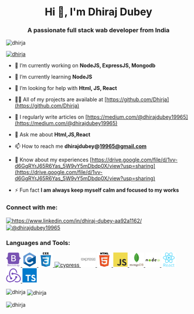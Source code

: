 <h1 align="center">Hi 👋, I'm Dhiraj Dubey</h1>
<h3 align="center">A passionate full stack wab developer from India</h3>

<p align="left"> <img src="https://komarev.com/ghpvc/?username=dhirja&label=Profile%20views&color=0e75b6&style=flat" alt="dhirja" /> </p>

<p align="left"> <a href="https://github.com/ryo-ma/github-profile-trophy"><img src="https://github-profile-trophy.vercel.app/?username=dhirja" alt="dhirja" /></a> </p>

- 🔭 I’m currently working on **NodeJS, ExpressJS, Mongodb**

- 🌱 I’m currently learning **NodeJS**

- 🤝 I’m looking for help with **Html, JS, React**

- 👨‍💻 All of my projects are available at [https://github.com/Dhirja](https://github.com/Dhirja)

- 📝 I regularly write articles on [https://medium.com/@dhirajdubey19965](https://medium.com/@dhirajdubey19965)

- 💬 Ask me about **Html,JS,React**

- 📫 How to reach me **dhirajdubey@19965@gmail.com**

- 📄 Know about my experiences [https://drive.google.com/file/d/1vv-d6GgRYrJ65R6Yas_5W9vY5mDbdp0X/view?usp=sharing](https://drive.google.com/file/d/1vv-d6GgRYrJ65R6Yas_5W9vY5mDbdp0X/view?usp=sharing)

- ⚡ Fun fact **I am always keep myself calm and focused to my works**

<h3 align="left">Connect with me:</h3>
<p align="left">
<a href="https://linkedin.com/in/https://www.linkedin.com/in/dhiraj-dubey-aa92a1162/" target="blank"><img align="center" src="https://raw.githubusercontent.com/rahuldkjain/github-profile-readme-generator/master/src/images/icons/Social/linked-in-alt.svg" alt="https://www.linkedin.com/in/dhiraj-dubey-aa92a1162/" height="30" width="40" /></a>
<a href="https://medium.com/@dhirajdubey19965" target="blank"><img align="center" src="https://raw.githubusercontent.com/rahuldkjain/github-profile-readme-generator/master/src/images/icons/Social/medium.svg" alt="@dhirajdubey19965" height="30" width="40" /></a>
</p>

<h3 align="left">Languages and Tools:</h3>
<p align="left"> <a href="https://getbootstrap.com" target="_blank" rel="noreferrer"> <img src="https://raw.githubusercontent.com/devicons/devicon/master/icons/bootstrap/bootstrap-plain-wordmark.svg" alt="bootstrap" width="40" height="40"/> </a> <a href="https://www.cprogramming.com/" target="_blank" rel="noreferrer"> <img src="https://raw.githubusercontent.com/devicons/devicon/master/icons/c/c-original.svg" alt="c" width="40" height="40"/> </a> <a href="https://www.w3schools.com/css/" target="_blank" rel="noreferrer"> <img src="https://raw.githubusercontent.com/devicons/devicon/master/icons/css3/css3-original-wordmark.svg" alt="css3" width="40" height="40"/> </a> <a href="https://www.cypress.io" target="_blank" rel="noreferrer"> <img src="https://raw.githubusercontent.com/simple-icons/simple-icons/6e46ec1fc23b60c8fd0d2f2ff46db82e16dbd75f/icons/cypress.svg" alt="cypress" width="40" height="40"/> </a> <a href="https://expressjs.com" target="_blank" rel="noreferrer"> <img src="https://raw.githubusercontent.com/devicons/devicon/master/icons/express/express-original-wordmark.svg" alt="express" width="40" height="40"/> </a> <a href="https://www.w3.org/html/" target="_blank" rel="noreferrer"> <img src="https://raw.githubusercontent.com/devicons/devicon/master/icons/html5/html5-original-wordmark.svg" alt="html5" width="40" height="40"/> </a> <a href="https://developer.mozilla.org/en-US/docs/Web/JavaScript" target="_blank" rel="noreferrer"> <img src="https://raw.githubusercontent.com/devicons/devicon/master/icons/javascript/javascript-original.svg" alt="javascript" width="40" height="40"/> </a> <a href="https://www.mongodb.com/" target="_blank" rel="noreferrer"> <img src="https://raw.githubusercontent.com/devicons/devicon/master/icons/mongodb/mongodb-original-wordmark.svg" alt="mongodb" width="40" height="40"/> </a> <a href="https://nodejs.org" target="_blank" rel="noreferrer"> <img src="https://raw.githubusercontent.com/devicons/devicon/master/icons/nodejs/nodejs-original-wordmark.svg" alt="nodejs" width="40" height="40"/> </a> <a href="https://reactjs.org/" target="_blank" rel="noreferrer"> <img src="https://raw.githubusercontent.com/devicons/devicon/master/icons/react/react-original-wordmark.svg" alt="react" width="40" height="40"/> </a> <a href="https://redux.js.org" target="_blank" rel="noreferrer"> <img src="https://raw.githubusercontent.com/devicons/devicon/master/icons/redux/redux-original.svg" alt="redux" width="40" height="40"/> </a> <a href="https://www.typescriptlang.org/" target="_blank" rel="noreferrer"> <img src="https://raw.githubusercontent.com/devicons/devicon/master/icons/typescript/typescript-original.svg" alt="typescript" width="40" height="40"/> </a> </p>

<p><img align="left" src="https://github-readme-stats.vercel.app/api/top-langs?username=dhirja&show_icons=true&locale=en&layout=compact" alt="dhirja" /></p>

<p>&nbsp;<img align="center" src="https://github-readme-stats.vercel.app/api?username=dhirja&show_icons=true&locale=en" alt="dhirja" /></p>

<p><img align="center" src="https://github-readme-streak-stats.herokuapp.com/?user=dhirja&" alt="dhirja" /></p>
